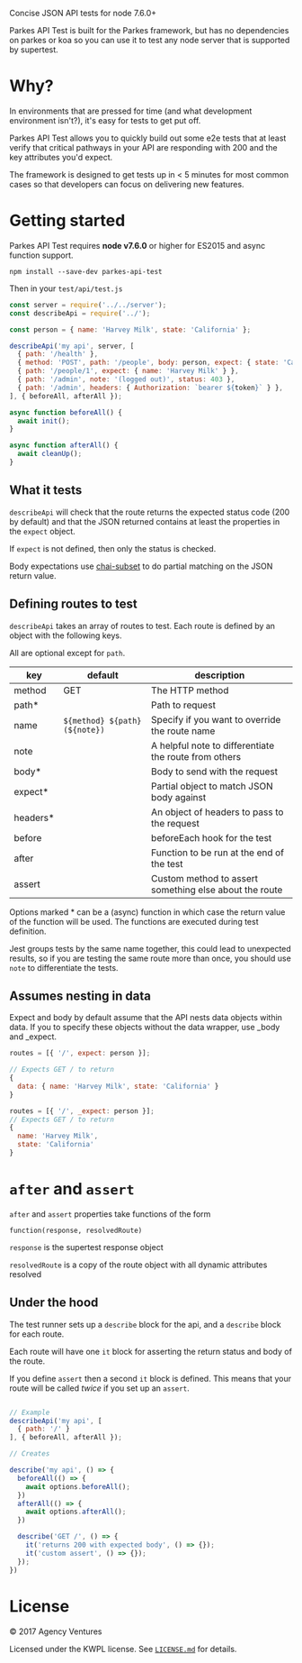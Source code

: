 Concise JSON API tests for node 7.6.0+

Parkes API Test is built for the Parkes framework, but has no dependencies on
parkes or koa so you can use it to test any node server that is supported by
supertest.

# Why?

In environments that are pressed for time (and what development environment isn't?),
it's easy for tests to get put off.

Parkes API Test allows you to quickly build out some e2e tests that at least verify
that critical pathways in your API are responding with 200 and the key attributes
you'd expect.

The framework is designed to get tests up in < 5 minutes for most common cases
so that developers can focus on delivering new features.

# Getting started

Parkes API Test requires **node v7.6.0** or higher for ES2015 and async function support.

```
npm install --save-dev parkes-api-test
```

Then in your `test/api/test.js`

```js
const server = require('../../server');
const describeApi = require('../');

const person = { name: 'Harvey Milk', state: 'California' };

describeApi('my api', server, [
  { path: '/health' },
  { method: 'POST', path: '/people', body: person, expect: { state: 'California' } },
  { path: '/people/1', expect: { name: 'Harvey Milk' } },
  { path: '/admin', note: '(logged out)', status: 403 },
  { path: '/admin', headers: { Authorization: `bearer ${token}` } },
], { beforeAll, afterAll });

async function beforeAll() {
  await init();
}

async function afterAll() {
  await cleanUp();
}
```

## What it tests
`describeApi` will check that the route returns the expected status code (200 by default)
and that the JSON returned contains at least the properties in the `expect` object.

If `expect` is not defined, then only the status is checked.

Body expectations use [chai-subset](https://github.com/debitoor/chai-subset) to
do partial matching on the JSON return value.

## Defining routes to test
`describeApi` takes an array of routes to test. Each route is defined by an object
with the following keys.

All are optional except for `path`.

| key | default | description |
| --- | --- | ---- |
| method | GET | The HTTP method |
| path* | | Path to request |
| name | `${method} ${path} (${note})` | Specify if you want to override the route name |
| note | | A helpful note to differentiate the route from others |
| body* | | Body to send with the request |
| expect* | | Partial object to match JSON body against |
| headers* | | An object of headers to pass to the request |
| before | | beforeEach hook for the test |
| after | | Function to be run at the end of the test |
| assert | | Custom method to assert something else about the route |

Options marked * can be a (async) function in which case the return value of the function
will be used. The functions are executed during test definition.

Jest groups tests by the same name together, this could lead to unexpected results, so
if you are testing the same route more than once, you should use `note` to differentiate
the tests.

## Assumes nesting in data
Expect and body by default assume that the API nests data objects within data.
If you to specify these objects without the data wrapper, use \_body and \_expect.

```js
routes = [{ '/', expect: person }];

// Expects GET / to return
{
  data: { name: 'Harvey Milk', state: 'California' }
}

routes = [{ '/', _expect: person }];
// Expects GET / to return
{
  name: 'Harvey Milk',
  state: 'California'
}

```

# `after` and `assert`
`after` and `assert` properties take functions of the form

`function(response, resolvedRoute)`

`response` is the supertest response object

`resolvedRoute` is a copy of the route object with all dynamic attributes resolved




## Under the hood

The test runner sets up a `describe` block for the api, and a `describe` block for
each route.

Each route will have one `it` block for asserting the return status and body of
the route.

If you define `assert` then a second `it` block is defined.
This means that your route will be called _twice_ if you set up an `assert`.

```js

// Example
describeApi('my api', [
  { path: '/' }
], { beforeAll, afterAll });

// Creates

describe('my api', () => {
  beforeAll(() => {
    await options.beforeAll();
  })
  afterAll(() => {
    await options.afterAll();
  })

  describe('GET /', () => {
    it('returns 200 with expected body', () => {});
    it('custom assert', () => {});
  });
})
```

# License

© 2017 Agency Ventures

Licensed under the KWPL license.  See [`LICENSE.md`](https://github.com/raisely/parkes-api-test/blob/master/LICENSE.md) for details.
